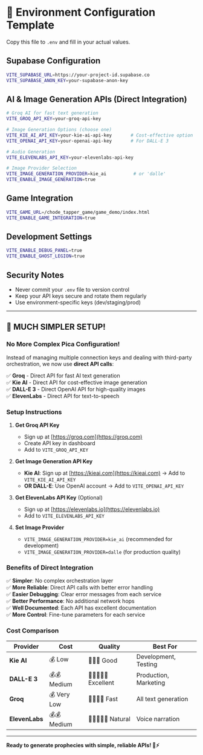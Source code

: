 # 🔮 Environment Configuration Template

Copy this file to `.env` and fill in your actual values.

## Supabase Configuration
```bash
VITE_SUPABASE_URL=https://your-project-id.supabase.co
VITE_SUPABASE_ANON_KEY=your-supabase-anon-key
```

## AI & Image Generation APIs (Direct Integration)
```bash
# Groq AI for fast text generation
VITE_GROQ_API_KEY=your-groq-api-key

# Image Generation Options (choose one)
VITE_KIE_AI_API_KEY=your-kie-ai-api-key       # Cost-effective option
VITE_OPENAI_API_KEY=your-openai-api-key       # For DALL-E 3

# Audio Generation
VITE_ELEVENLABS_API_KEY=your-elevenlabs-api-key

# Image Provider Selection
VITE_IMAGE_GENERATION_PROVIDER=kie_ai          # or 'dalle'
VITE_ENABLE_IMAGE_GENERATION=true
```

## Game Integration
```bash
VITE_GAME_URL=/chode_tapper_game/game_demo/index.html
VITE_ENABLE_GAME_INTEGRATION=true
```

## Development Settings
```bash
VITE_ENABLE_DEBUG_PANEL=true
VITE_ENABLE_GHOST_LEGION=true
```

## Security Notes
- Never commit your `.env` file to version control
- Keep your API keys secure and rotate them regularly
- Use environment-specific keys (dev/staging/prod)

---

## 🚀 **MUCH SIMPLER SETUP!**

### **No More Complex Pica Configuration!**

Instead of managing multiple connection keys and dealing with third-party orchestration, we now use **direct API calls**:

✅ **Groq** - Direct API for fast AI text generation  
✅ **Kie AI** - Direct API for cost-effective image generation  
✅ **DALL-E 3** - Direct OpenAI API for high-quality images  
✅ **ElevenLabs** - Direct API for text-to-speech  

### **Setup Instructions**

1. **Get Groq API Key**
   - Sign up at [https://groq.com](https://groq.com)
   - Create API key in dashboard
   - Add to `VITE_GROQ_API_KEY`

2. **Get Image Generation API Key**
   - **Kie AI**: Sign up at [https://kieai.com](https://kieai.com) → Add to `VITE_KIE_AI_API_KEY`
   - **OR DALL-E**: Use OpenAI account → Add to `VITE_OPENAI_API_KEY`

3. **Get ElevenLabs API Key** (Optional)
   - Sign up at [https://elevenlabs.io](https://elevenlabs.io)
   - Add to `VITE_ELEVENLABS_API_KEY`

4. **Set Image Provider**
   - `VITE_IMAGE_GENERATION_PROVIDER=kie_ai` (recommended for development)
   - `VITE_IMAGE_GENERATION_PROVIDER=dalle` (for production quality)

### **Benefits of Direct Integration**

✅ **Simpler**: No complex orchestration layer  
✅ **More Reliable**: Direct API calls with better error handling  
✅ **Easier Debugging**: Clear error messages from each service  
✅ **Better Performance**: No additional network hops  
✅ **Well Documented**: Each API has excellent documentation  
✅ **More Control**: Fine-tune parameters for each service  

### **Cost Comparison**

| Provider | Cost | Quality | Best For |
|----------|------|---------|----------|
| **Kie AI** | 💰 Low | 🌟🌟🌟 Good | Development, Testing |
| **DALL-E 3** | 💰💰 Medium | 🌟🌟🌟🌟🌟 Excellent | Production, Marketing |
| **Groq** | 💰 Very Low | 🌟🌟🌟🌟 Fast | All text generation |
| **ElevenLabs** | 💰💰 Medium | 🌟🌟🌟🌟🌟 Natural | Voice narration |

---

**Ready to generate prophecies with simple, reliable APIs! 🔮⚡** 
